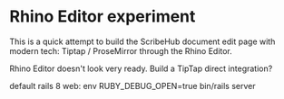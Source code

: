 # Rhino Editor experiment

This is a quick attempt to build the ScribeHub document edit page with modern tech: Tiptap / ProseMirror through the Rhino Editor.

Rhino Editor doesn't look very ready. Build a TipTap direct integration?

default rails 8
web: env RUBY_DEBUG_OPEN=true bin/rails server
